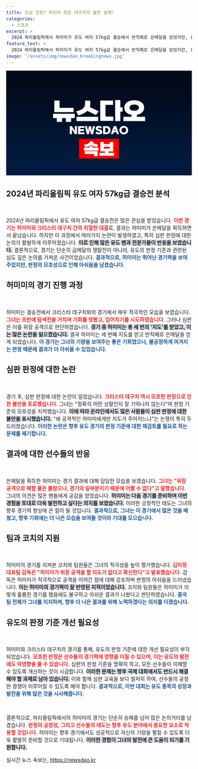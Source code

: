```yaml
---
title: 오심 인정? 허미미 꺾은 데구치의 불만 실체!
categories:
  - 스포츠
excerpt: >
  2024 파리올림픽에서 허미미가 유도 여자 57kg급 결승에서 반칙패로 은메달을 얻었지만, 판정에 대한 의문이 제기되고 있다. 상대 데구치도 심판 판정을 비판했으며, 온라인에서도 불만이 쏟아지고 있다.
feature_text: >
  2024 파리올림픽에서 허미미가 유도 여자 57kg급 결승에서 반칙패로 은메달을 얻었지만, 판정에 대한 의문이 제기되고 있다. 상대 데구치도 심판 판정을 비판했으며, 온라인에서도 불만이 쏟아지고 있다.
image: '/assets/img/newsdao_breakingnews.jpg'
---
```


<p><img src="/assets/img/newsdao_breakingnews.jpg" alt="pcversion 속보" /></p>

<h2 data-ke-size="size26">2024년 파리올림픽 유도 여자 57kg급 결승전 분석</h2>

<p data-ke-size="size16">&nbsp;</p>

<p>2024년 파리올림픽에서 유도 여자 57kg급 결승전은 많은 관심을 받았습니다. <b><span style="color: #ee2323;">이번 경기는 허미미와 크리스타 데구치 간의 치열한 대결</span></b>로, 결과는 허미미가 은메달을 획득하면서 끝났습니다. 하지만 이 과정에서 여러가지 논란이 발생하였고, 특히 심판 판정에 대한 논의가 활발하게 이루어졌습니다. <b><span style="background-color: #21538527;">이로 인해 많은 유도 팬과 전문가들이 반응을 보였습니다.</span></b> 결론적으로, 경기는 단순히 금메달의 쟁탈전이 아니라, 유도의 판정 기준과 관련된 심도 깊은 논의를 가져온 사건이었습니다. <b><span style="color: #1a5490;">결과적으로, 허미미는 뛰어난 경기력을 보여주었지만, 판정의 모호성으로 인해 아쉬움을 남겼습니다.</span></b></p>

<h2 data-ke-size="size26">허미미의 경기 진행 과정</h2>

<p data-ke-size="size16">&nbsp;</p>

<p>허미미는 결승전에서 크리스타 데구치와의 경기에서 매우 적극적인 모습을 보였습니다. <b><span style="color: #ee2323;">그녀는 초반에 탐색전을 거치며 기회를 엿봤고, 업어치기를 시도하였습니다.</span></b> 그러나 심판은 이를 위장 공격으로 판단하였습니다. <b><span style="background-color: #21538527;">경기 중 허미미는 총 세 번의 '지도'를 받았고, 이는 많은 논란을 일으켰습니다.</span></b> 결국 허미미는 세 번째 지도를 받고 반칙패로 은메달을 얻게 되었습니다. <b><span style="color: #1a5490;">이 경기는 그녀의 기량을  보여주는 좋은 기회였으나, 불공정하게 여겨지는 판정 때문에 결과가 더 아쉬울 수 있었습니다.</span></b></p>

<h2 data-ke-size="size26">심판 판정에 대한 논란</h2>

<p data-ke-size="size16">&nbsp;</p>

<p>경기 후, 심판 판정에 대한 논란이 일었습니다. <b><span style="color: #ee2323;">크리스타 데구치 역시 모호한 판정으로 인한 불만을 토로했습니다.</span></b> 그녀는 "정확히 어떤 상황인지 잘 기억나지 않는다"며 판정 기준의 모호성을 지적했습니다. <b><span style="background-color: #21538527;">이에 따라 온라인에서도 많은 사람들이 심판 판정에 대한 불만을 표시했습니다.</span></b> "왜 공격적인 허미미에게만 지도가 주어지느냐"는 논쟁이 특히 두드러졌습니다. <b><span style="color: #1a5490;">이러한 논란은 향후 유도 경기의 판정 기준에 대한 재검토를 필요로 하는 문제를 제기합니다.</span></b></p>

<h2 data-ke-size="size26">결과에 대한 선수들의 반응</h2>

<p data-ke-size="size16">&nbsp;</p>

<p>은메달을 획득한 허미미는 경기 결과에 대해 담담한 모습을 보였습니다. <b><span style="color: #ee2323;">그녀는 "위장 공격으로 패할 줄은 몰랐으나, 경기의 일부분이기 때문에 어쩔 수 없다"고 말했습니다.</span></b> 그녀의 의견은 많은 팬들에게 공감을 얻었습니다. <b><span style="background-color: #21538527;">허미미는 다음 경기를 준비하며 이번 경험을 토대로 더욱 발전하고 싶다는 의지를 보였습니다.</span></b> 이러한 긍정적인 태도는 그녀의 향후 경기력 향상에 큰 힘이 될 것입니다. <b><span style="color: #1a5490;">결과적으로, 그녀는 이 경기에서 많은 것을 배웠고, 향후 기회에는 더 나은 모습을 보여줄 것이라 기대를 모으습니다.</span></b></p>

<h2 data-ke-size="size26">팀과 코치의 지원</h2>

<p data-ke-size="size16">&nbsp;</p>

<p>허미미의 경기를 지켜본 코치와 팀원들은 그녀의 적극성을 높이 평가했습니다. <b><span style="color: #ee2323;">김미정 대표팀 감독은 "허미미가 위장 공격을 할 의도가 없다고 확신한다"고 발표했습니다.</span></b> 감독은 허미미가 적극적으로 공격을 이어간 점에 대해 강조하며 판정의 아쉬움을 드러냈습니다. <b><span style="background-color: #21538527;">이는 허미미의 경기력이 잘 반영된 지적이었습니다.</span></b> 코치와 팀원들은 허미미가 이렇게 훌륭한 경기를 했음에도 불구하고 아쉬운 결과가 나왔다고 판단하였습니다. <b><span style="color: #1a5490;">결국 팀 전체가 그녀를 지지하며, 향후 더 나은 결과를 위해 노력하겠다는 의지를 다졌습니다.</span></b></p>

<h2 data-ke-size="size26">유도의 판정 기준 개선 필요성</h2>

<p data-ke-size="size16">&nbsp;</p>

<p>허미미와 크리스타 데구치의 경기를 통해, 유도의 판정 기준에 대한 개선 필요성이 부각되었습니다. <b><span style="color: #ee2323;">모호한 판정은 선수들의 경기력에 영향을 미칠 수 있으며, 이는 유도의 발전에도 악영향을 줄 수 있습니다.</span></b> 심판의 판정 기준을 명확히 하고, 모든 선수들이 이해할 수 있도록 개선하는 것이 시급합니다. <b><span style="background-color: #21538527;">이러한 문제는 향후 국제 대회에서도 반드시 해결해야 할 과제로 남아 있습니다.</span></b> 이와 함께 심판 교육을 보다 철저히 하여, 선수들의 공정한 경쟁이 이루어질 수 있도록 해야 합니다. <b><span style="color: #1a5490;">결과적으로, 이번 대회는 유도 종목의 성장과 발전을 위해 많은 것을 시사해줍니다.</span></b> </p>

<p data-ke-size="size16">&nbsp;</p>

<p>결론적으로, 파리올림픽에서의 허미미의 경기는 단순히 승패를 넘어 많은 논의거리를 남겼습니다. <b><span style="color: #ee2323;">판정의 공정성, 그리고 선수들의 태도는 향후 유도 분야에서 중요한 요소로 작용할 것입니다.</span></b> 허미미는 향후 경기에서도 성공적으로 자신의 기량을 펼칠 수 있도록 더욱 활발히 준비할 것으로 기대됩니다. <b><span style="background-color: #21538527;">이러한 경험이 그녀의 발전에 큰 도움이 되기를 기원합니다.</span></b></p>
실시간 뉴스 속보는, <a href="https://newsdao.kr" rel="dofollow">https://newsdao.kr</a>


